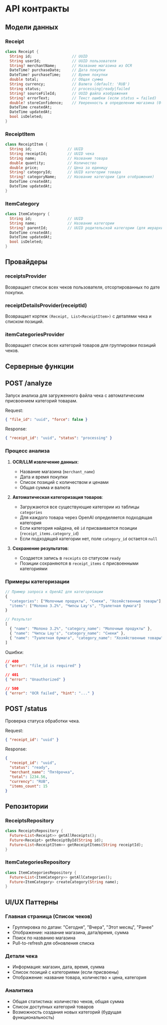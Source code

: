 # API контракты

## Модели данных

### Receipt

```dart
class Receipt {
  String id;                  // UUID
  String userId;              // UUID пользователя
  String? merchantName;       // Название магазина из OCR
  DateTime? purchaseDate;     // Дата покупки
  DateTime? purchaseTime;     // Время покупки
  double total;               // Общая сумма
  String currency;            // Валюта (default: 'RUB')
  String status;              // processing|ready|failed
  String? sourceFileId;       // UUID файла изображения
  String? errorText;          // Текст ошибки (если status = failed)
  double? storeConfidence;    // Уверенность в определении магазина (0-1)
  DateTime createdAt;
  DateTime updatedAt;
  bool isDeleted;
}
```

### ReceiptItem

```dart
class ReceiptItem {
  String id;                // UUID
  String receiptId;         // UUID чека
  String name;              // Название товара
  double quantity;          // Количество
  double price;             // Цена за единицу
  String? categoryId;       // UUID категории товара
  String? categoryName;     // Название категории (для отображения)
  DateTime createdAt;
  DateTime updatedAt;
}
```

### ItemCategory

```dart
class ItemCategory {
  String id;                // UUID
  String name;              // Название категории
  String? parentId;         // UUID родительской категории (для иерархии)
  DateTime createdAt;
  DateTime updatedAt;
  bool isDeleted;
}
```

## Провайдеры

### receiptsProvider

Возвращает список всех чеков пользователя, отсортированных по дате покупки.

### receiptDetailsProvider(receiptId)

Возвращает кортеж `(Receipt, List<ReceiptItem>)` с деталями чека и списком позиций.

### itemCategoriesProvider

Возвращает список всех категорий товаров для группировки позиций чеков.

## Серверные функции

## POST /analyze

Запуск анализа для загруженного файла чека с автоматическим присвоением категорий товарам.

Request:

```json
{ "file_id": "uuid", "force": false }
```

Response:

```json
{ "receipt_id": "uuid", "status": "processing" }
```

### Процесс анализа

1. **OCR/LLM извлечение данных**:

   - Название магазина (`merchant_name`)
   - Дата и время покупки
   - Список позиций с количеством и ценами
   - Общая сумма и валюта

2. **Автоматическая категоризация товаров**:

   - Загружаются все существующие категории из таблицы `categories`
   - Для каждого товара через OpenAI определяется подходящая категория
   - Если категория найдена, её `id` присваивается позиции (`receipt_items.category_id`)
   - Если подходящей категории нет, поле `category_id` остается `null`

3. **Сохранение результатов**:
   - Создается запись в `receipts` со статусом `ready`
   - Позиции сохраняются в `receipt_items` с присвоенными категориями

### Примеры категоризации

```typescript
// Пример запроса к OpenAI для категоризации
{
  "categories": ["Молочные продукты", "Снеки", "Хозяйственные товары"],
  "items": ["Молоко 3.2%", "Чипсы Lay's", "Туалетная бумага"]
}

// Результат
[
  { "name": "Молоко 3.2%", "category_name": "Молочные продукты" },
  { "name": "Чипсы Lay's", "category_name": "Снеки" },
  { "name": "Туалетная бумага", "category_name": "Хозяйственные товары" }
]
```

Ошибки:

```json
// 400
{ "error": "file_id is required" }

// 401
{ "error": "Unauthorized" }

// 500
{ "error": "OCR failed", "hint": "..." }
```

## POST /status

Проверка статуса обработки чека.

Request:

```json
{ "receipt_id": "uuid" }
```

Response:

```json
{
  "receipt_id": "uuid",
  "status": "ready",
  "merchant_name": "Пятёрочка",
  "total": 1234.56,
  "currency": "RUB",
  "items_count": 15
}
```

## Репозитории

### ReceiptsRepository

```dart
class ReceiptsRepository {
  Future<List<Receipt>> getAllReceipts();
  Future<Receipt> getReceiptById(String id);
  Future<List<ReceiptItem>> getReceiptItems(String receiptId);
}
```

### ItemCategoriesRepository

```dart
class ItemCategoriesRepository {
  Future<List<ItemCategory>> getAllCategories();
  Future<ItemCategory> createCategory(String name);
}
```

## UI/UX Паттерны

### Главная страница (Список чеков)

- Группировка по датам: "Сегодня", "Вчера", "Этот месяц", "Ранее"
- Отображение: название магазина, дата/время, сумма
- Поиск по названию магазина
- Pull-to-refresh для обновления списка

### Детали чека

- Информация: магазин, дата, время, сумма
- Список позиций с категориями (если присвоены)
- Отображение: название товара, количество × цена, категория

### Аналитика

- Общая статистика: количество чеков, общая сумма
- Список доступных категорий товаров
- Возможность создания новых категорий (будущая функциональность)
